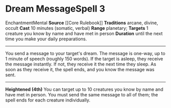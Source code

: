 ﻿---
actions: null
area: null
bloodline: null
component:
- Somatic
- Verbal
cost: null
deity: null
domain: null
duration: until the next time you make your daily preparations.
element: null
heighten: 4th
heighten_level: 3, 4
id: '90'
lesson: null
level: '3'
mystery: null
name: Dream Message
patron_theme: null
range: planetary
rarity: Common
requirement: null
saving_throw: null
school: Enchantment
source: '[[DATABASE/source/Core Rulebook|Core Rulebook]]'
target: 1 creature you know by name and have met in person
tradition:
- Arcane
- Divine
- Occult
trait:
- '[[DATABASE/trait/Enchantment|Enchantment]]'
- '[[DATABASE/trait/Mental|Mental]]'
trigger: null
type: Spell

---
# Dream Message<span class="item-type">Spell 3</span>

<span class="item-trait">Enchantment</span><span class="item-trait">Mental</span>
**Source** [[Core Rulebook]] 
**Traditions** arcane, divine, occult
**Cast** 10 minutes (somatic, verbal)
**Range** planetary; **Targets** 1 creature you know by name and have met in person
**Duration** until the next time you make your daily preparations.

---
You send a message to your target's dream. The message is one-way, up to 1 minute of speech (roughly 150 words). If the target is asleep, they receive the message instantly. If not, they receive it the next time they sleep. As soon as they receive it, the spell ends, and you know the message was sent.

---
**Heightened (4th)** You can target up to 10 creatures you know by name and have met in person. You must send the same message to all of them; the spell ends for each creature individually.